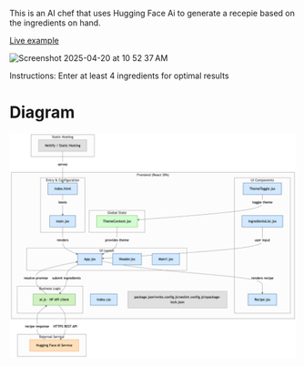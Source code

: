 This is an AI chef that uses Hugging Face Ai  to generate a recepie based on the ingredients on hand. 

[Live example](https://kaleidoscopic-macaron-c4498f.netlify.app/)

<img width="1275" alt="Screenshot 2025-04-20 at 10 52 37 AM" src="https://github.com/user-attachments/assets/1247a800-bff5-40d9-9197-422ff49c84db" />

Instructions: 
Enter at least 4 ingredients for optimal results

# Diagram #
![img](diagram.png)
